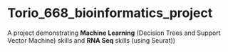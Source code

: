 # Torio_668_bioinformatics_project
A project demonstrating **Machine Learning** (Decision Trees and Support Vector Machine) skills and **RNA Seq** skills (using Seurat))
